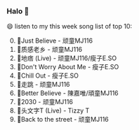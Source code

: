 

### Halo 👋

😄 listen to my this week song list of top 10:

0. 🌈Just Believe - 顽童MJ116
1. 🌈质感老乡 - 顽童MJ116
2. 🌈地痞 (Live) - 顽童MJ116/瘦子E.SO
3. 🌈Don't Worry About Me - 瘦子E.SO
4. 🌈Chill Out - 瘦子E.SO
5. 🌈走跳 - 顽童MJ116
6. 🌈Better Believe - 陳嘉唯/頑童MJ116
7. 🌈2030 - 顽童MJ116
8. 🌈头文字T (Live) - Tizzy T
9. 🌈Back to the street - 顽童MJ116


